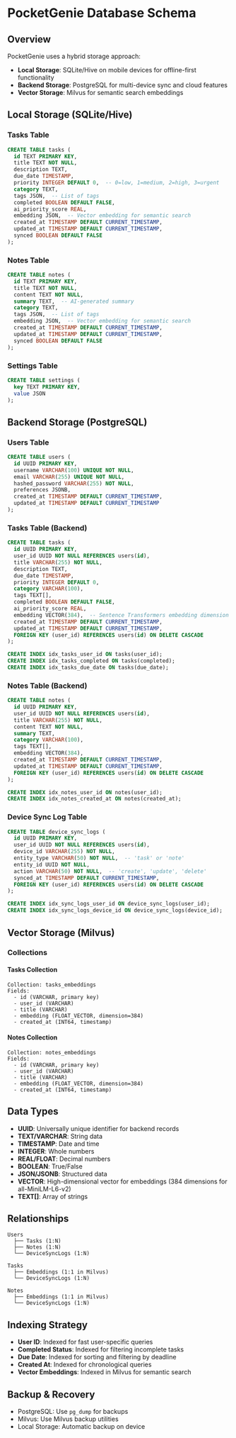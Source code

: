 # PocketGenie Database Schema

## Overview

PocketGenie uses a hybrid storage approach:
- **Local Storage**: SQLite/Hive on mobile devices for offline-first functionality
- **Backend Storage**: PostgreSQL for multi-device sync and cloud features
- **Vector Storage**: Milvus for semantic search embeddings

## Local Storage (SQLite/Hive)

### Tasks Table

```sql
CREATE TABLE tasks (
  id TEXT PRIMARY KEY,
  title TEXT NOT NULL,
  description TEXT,
  due_date TIMESTAMP,
  priority INTEGER DEFAULT 0,  -- 0=low, 1=medium, 2=high, 3=urgent
  category TEXT,
  tags JSON,  -- List of tags
  completed BOOLEAN DEFAULT FALSE,
  ai_priority_score REAL,
  embedding JSON,  -- Vector embedding for semantic search
  created_at TIMESTAMP DEFAULT CURRENT_TIMESTAMP,
  updated_at TIMESTAMP DEFAULT CURRENT_TIMESTAMP,
  synced BOOLEAN DEFAULT FALSE
);
```

### Notes Table

```sql
CREATE TABLE notes (
  id TEXT PRIMARY KEY,
  title TEXT NOT NULL,
  content TEXT NOT NULL,
  summary TEXT,  -- AI-generated summary
  category TEXT,
  tags JSON,  -- List of tags
  embedding JSON,  -- Vector embedding for semantic search
  created_at TIMESTAMP DEFAULT CURRENT_TIMESTAMP,
  updated_at TIMESTAMP DEFAULT CURRENT_TIMESTAMP,
  synced BOOLEAN DEFAULT FALSE
);
```

### Settings Table

```sql
CREATE TABLE settings (
  key TEXT PRIMARY KEY,
  value JSON
);
```

## Backend Storage (PostgreSQL)

### Users Table

```sql
CREATE TABLE users (
  id UUID PRIMARY KEY,
  username VARCHAR(100) UNIQUE NOT NULL,
  email VARCHAR(255) UNIQUE NOT NULL,
  hashed_password VARCHAR(255) NOT NULL,
  preferences JSONB,
  created_at TIMESTAMP DEFAULT CURRENT_TIMESTAMP,
  updated_at TIMESTAMP DEFAULT CURRENT_TIMESTAMP
);
```

### Tasks Table (Backend)

```sql
CREATE TABLE tasks (
  id UUID PRIMARY KEY,
  user_id UUID NOT NULL REFERENCES users(id),
  title VARCHAR(255) NOT NULL,
  description TEXT,
  due_date TIMESTAMP,
  priority INTEGER DEFAULT 0,
  category VARCHAR(100),
  tags TEXT[],
  completed BOOLEAN DEFAULT FALSE,
  ai_priority_score REAL,
  embedding VECTOR(384),  -- Sentence Transformers embedding dimension
  created_at TIMESTAMP DEFAULT CURRENT_TIMESTAMP,
  updated_at TIMESTAMP DEFAULT CURRENT_TIMESTAMP,
  FOREIGN KEY (user_id) REFERENCES users(id) ON DELETE CASCADE
);

CREATE INDEX idx_tasks_user_id ON tasks(user_id);
CREATE INDEX idx_tasks_completed ON tasks(completed);
CREATE INDEX idx_tasks_due_date ON tasks(due_date);
```

### Notes Table (Backend)

```sql
CREATE TABLE notes (
  id UUID PRIMARY KEY,
  user_id UUID NOT NULL REFERENCES users(id),
  title VARCHAR(255) NOT NULL,
  content TEXT NOT NULL,
  summary TEXT,
  category VARCHAR(100),
  tags TEXT[],
  embedding VECTOR(384),
  created_at TIMESTAMP DEFAULT CURRENT_TIMESTAMP,
  updated_at TIMESTAMP DEFAULT CURRENT_TIMESTAMP,
  FOREIGN KEY (user_id) REFERENCES users(id) ON DELETE CASCADE
);

CREATE INDEX idx_notes_user_id ON notes(user_id);
CREATE INDEX idx_notes_created_at ON notes(created_at);
```

### Device Sync Log Table

```sql
CREATE TABLE device_sync_logs (
  id UUID PRIMARY KEY,
  user_id UUID NOT NULL REFERENCES users(id),
  device_id VARCHAR(255) NOT NULL,
  entity_type VARCHAR(50) NOT NULL,  -- 'task' or 'note'
  entity_id UUID NOT NULL,
  action VARCHAR(50) NOT NULL,  -- 'create', 'update', 'delete'
  synced_at TIMESTAMP DEFAULT CURRENT_TIMESTAMP,
  FOREIGN KEY (user_id) REFERENCES users(id) ON DELETE CASCADE
);

CREATE INDEX idx_sync_logs_user_id ON device_sync_logs(user_id);
CREATE INDEX idx_sync_logs_device_id ON device_sync_logs(device_id);
```

## Vector Storage (Milvus)

### Collections

#### Tasks Collection

```
Collection: tasks_embeddings
Fields:
  - id (VARCHAR, primary key)
  - user_id (VARCHAR)
  - title (VARCHAR)
  - embedding (FLOAT_VECTOR, dimension=384)
  - created_at (INT64, timestamp)
```

#### Notes Collection

```
Collection: notes_embeddings
Fields:
  - id (VARCHAR, primary key)
  - user_id (VARCHAR)
  - title (VARCHAR)
  - embedding (FLOAT_VECTOR, dimension=384)
  - created_at (INT64, timestamp)
```

## Data Types

- **UUID**: Universally unique identifier for backend records
- **TEXT/VARCHAR**: String data
- **TIMESTAMP**: Date and time
- **INTEGER**: Whole numbers
- **REAL/FLOAT**: Decimal numbers
- **BOOLEAN**: True/False
- **JSON/JSONB**: Structured data
- **VECTOR**: High-dimensional vector for embeddings (384 dimensions for all-MiniLM-L6-v2)
- **TEXT[]**: Array of strings

## Relationships

```
Users
  ├── Tasks (1:N)
  ├── Notes (1:N)
  └── DeviceSyncLogs (1:N)

Tasks
  ├── Embeddings (1:1 in Milvus)
  └── DeviceSyncLogs (1:N)

Notes
  ├── Embeddings (1:1 in Milvus)
  └── DeviceSyncLogs (1:N)
```

## Indexing Strategy

- **User ID**: Indexed for fast user-specific queries
- **Completed Status**: Indexed for filtering incomplete tasks
- **Due Date**: Indexed for sorting and filtering by deadline
- **Created At**: Indexed for chronological queries
- **Vector Embeddings**: Indexed in Milvus for semantic search

## Backup & Recovery

- PostgreSQL: Use `pg_dump` for backups
- Milvus: Use Milvus backup utilities
- Local Storage: Automatic backup on device

